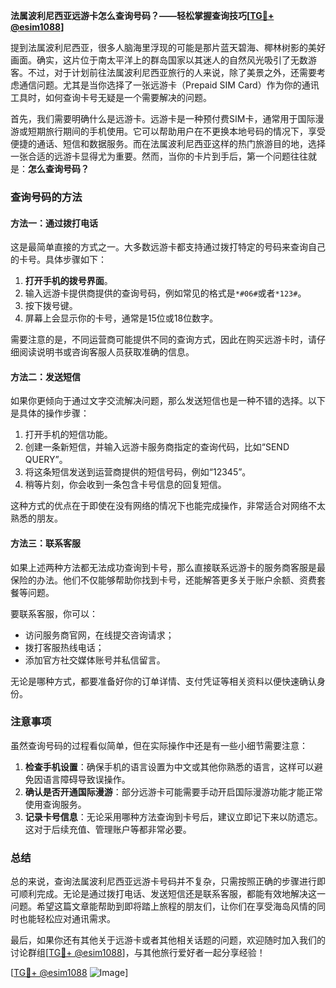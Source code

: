 **法属波利尼西亚远游卡怎么查询号码？——轻松掌握查询技巧[[TG💪+ @esim1088](https://t.me/s/esim1088)]**

提到法属波利尼西亚，很多人脑海里浮现的可能是那片蓝天碧海、椰林树影的美好画面。确实，这片位于南太平洋上的群岛国家以其迷人的自然风光吸引了无数游客。不过，对于计划前往法属波利尼西亚旅行的人来说，除了美景之外，还需要考虑通信问题。尤其是当你选择了一张远游卡（Prepaid SIM Card）作为你的通讯工具时，如何查询卡号无疑是一个需要解决的问题。

首先，我们需要明确什么是远游卡。远游卡是一种预付费SIM卡，通常用于国际漫游或短期旅行期间的手机使用。它可以帮助用户在不更换本地号码的情况下，享受便捷的通话、短信和数据服务。而在法属波利尼西亚这样的热门旅游目的地，选择一张合适的远游卡显得尤为重要。然而，当你的卡片到手后，第一个问题往往就是：**怎么查询号码？**

### 查询号码的方法

#### 方法一：通过拨打电话
这是最简单直接的方式之一。大多数远游卡都支持通过拨打特定的号码来查询自己的卡号。具体步骤如下：

1. **打开手机的拨号界面**。
2. 输入远游卡提供商提供的查询号码，例如常见的格式是`*#06#`或者`*123#`。
3. 按下拨号键。
4. 屏幕上会显示你的卡号，通常是15位或18位数字。

需要注意的是，不同运营商可能提供不同的查询方式，因此在购买远游卡时，请仔细阅读说明书或咨询客服人员获取准确的信息。

#### 方法二：发送短信
如果你更倾向于通过文字交流解决问题，那么发送短信也是一种不错的选择。以下是具体的操作步骤：

1. 打开手机的短信功能。
2. 创建一条新短信，并输入远游卡服务商指定的查询代码，比如“SEND QUERY”。
3. 将这条短信发送到运营商提供的短信号码，例如“12345”。
4. 稍等片刻，你会收到一条包含卡号信息的回复短信。

这种方式的优点在于即使在没有网络的情况下也能完成操作，非常适合对网络不太熟悉的朋友。

#### 方法三：联系客服
如果上述两种方法都无法成功查询到卡号，那么直接联系远游卡的服务商客服是最保险的办法。他们不仅能够帮助你找到卡号，还能解答更多关于账户余额、资费套餐等问题。

要联系客服，你可以：
- 访问服务商官网，在线提交咨询请求；
- 拨打客服热线电话；
- 添加官方社交媒体账号并私信留言。

无论是哪种方式，都要准备好你的订单详情、支付凭证等相关资料以便快速确认身份。

### 注意事项

虽然查询号码的过程看似简单，但在实际操作中还是有一些小细节需要注意：

1. **检查手机设置**：确保手机的语言设置为中文或其他你熟悉的语言，这样可以避免因语言障碍导致误操作。
2. **确认是否开通国际漫游**：部分远游卡可能需要手动开启国际漫游功能才能正常使用查询服务。
3. **记录卡号信息**：无论采用哪种方法查询到卡号后，建议立即记下来以防遗忘。这对于后续充值、管理账户等都非常必要。

### 总结

总的来说，查询法属波利尼西亚远游卡号码并不复杂，只需按照正确的步骤进行即可顺利完成。无论是通过拨打电话、发送短信还是联系客服，都能有效地解决这一问题。希望这篇文章能帮助到即将踏上旅程的朋友们，让你们在享受海岛风情的同时也能轻松应对通讯需求。

最后，如果你还有其他关于远游卡或者其他相关话题的问题，欢迎随时加入我们的讨论群组[[TG💪+ @esim1088](https://t.me/s/esim1088)]，与其他旅行爱好者一起分享经验！

[[TG💪+ @esim1088](https://t.me/s/esim1088) ![Image](https://i.postimg.cc/4NQfJmqS/Snipaste-2025-05-13-00-14-12.png)]